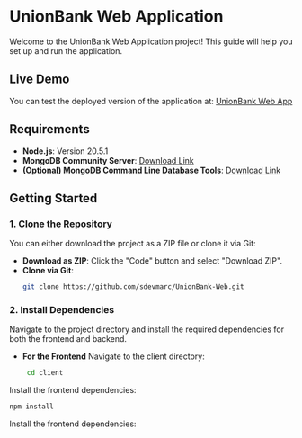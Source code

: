 # UnionBank Web Application

Welcome to the UnionBank Web Application project! This guide will help you set up and run the application.

## Live Demo

You can test the deployed version of the application at: [UnionBank Web App](https://sdevmarc-sia.vercel.app/unionbank)

## Requirements

- **Node.js**: Version 20.5.1
- **MongoDB Community Server**: [Download Link](https://www.mongodb.com/try/download/community)
- **(Optional) MongoDB Command Line Database Tools**: [Download Link](https://www.mongodb.com/try/download/database-tools)

## Getting Started

### 1. Clone the Repository

You can either download the project as a ZIP file or clone it via Git:

- **Download as ZIP**: Click the "Code" button and select "Download ZIP".
- **Clone via Git**:
  ```sh
  git clone https://github.com/sdevmarc/UnionBank-Web.git

### 2. Install Dependencies

Navigate to the project directory and install the required dependencies for both the frontend and backend.

- **For the Frontend**
Navigate to the client directory:
  ```sh
   cd client
  
Install the frontend dependencies:
  ```sh
  npm install
```
Install the frontend dependencies:
